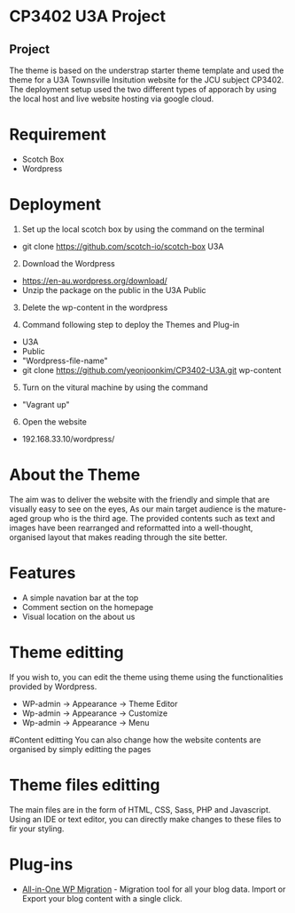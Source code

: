 # CP3402 U3A Project

## Project

The theme is based on the understrap starter theme template and used the theme for a U3A Townsville Insitution website for the JCU subject CP3402. The deployment setup used the two different types of apporach by using the local host and live website hosting via google cloud.

# Requirement
- Scotch Box
- Wordpress

# Deployment

1. Set up the local scotch box by using the command on the terminal
- git clone https://github.com/scotch-io/scotch-box U3A

2. Download the Wordpress 
- https://en-au.wordpress.org/download/
- Unzip the package on the public in the U3A Public

3. Delete the wp-content in the wordpress

4. Command following step to deploy the Themes and Plug-in
- U3A
- Public
- "Wordpress-file-name"
- git clone https://github.com/yeonjoonkim/CP3402-U3A.git wp-content

5. Turn on the vitural machine by using the command
- "Vagrant up"

6. Open the website
- 192.168.33.10/wordpress/

# About the Theme
The aim was to deliver the website with the friendly and simple that are visually easy to see on the eyes, As our main target audience is the mature-aged group who is the third age. The provided contents such as text and images have been rearranged and reformatted into a well-thought, organised layout that makes reading through the site better.

# Features
- A simple navation bar at the top
- Comment section on the homepage
- Visual location on the about us

# Theme editting
If you wish to, you can edit the theme using theme using the functionalities provided by Wordpress.
- WP-admin -> Appearance -> Theme Editor
- Wp-admin -> Appearance -> Customize
- Wp-admin -> Appearance -> Menu

#Content editting
You can also change how the website contents are organised by simply editting the pages

# Theme files editting
The main files are in the form of HTML, CSS, Sass, PHP and Javascript. Using an IDE or text editor, you can directly make changes to these files to fir your styling.

# Plug-ins
- [All-in-One WP Migration](https://wordpress.org/plugins/all-in-one-wp-migration/) - Migration tool for all your blog data. Import or Export your blog content with a single click.

